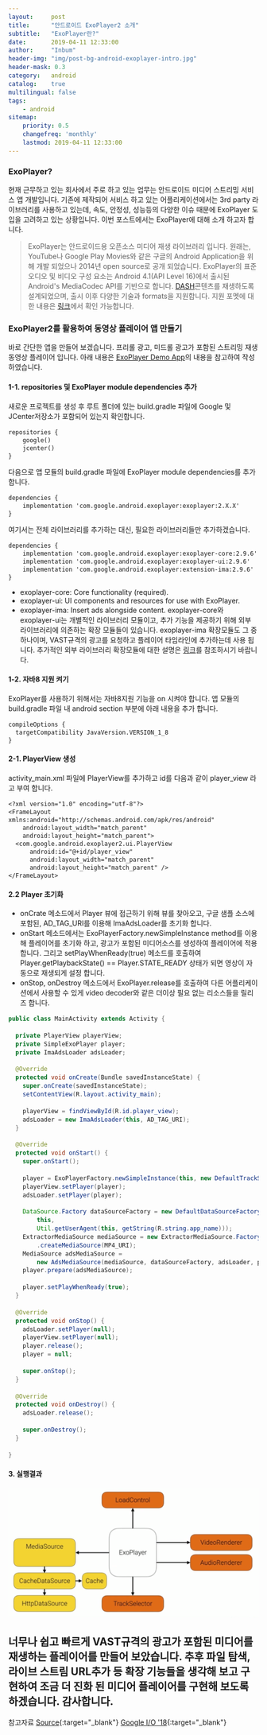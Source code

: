 ```yaml
---
layout:     post
title:      "안드로이드 ExoPlayer2 소개"
subtitle:   "ExoPlayer란?"
date:       2019-04-11 12:33:00
author:     "Inbum"
header-img: "img/post-bg-android-exoplayer-intro.jpg"
header-mask: 0.3
category:   android
catalog:    true
multilingual: false
tags:
    - android
sitemap:
    priority: 0.5
    changefreq: 'monthly'
    lastmod: 2019-04-11 12:33:00
---
```


### ExoPlayer?
현재 근무하고 있는 회사에서 주로 하고 있는 업무는 안드로이드 미디어 스트리밍 서비스 앱 개발입니다. 기존에 제작되어 서비스 하고 있는 어플리케이션에서는 3rd party 라이브러리를 사용하고 있는데, 속도, 안정성, 성능등의 다양한 이슈 때문에 ExoPlayer 도입을 고려하고 있는 상황입니다. 이번 포스트에서는 ExoPlayer에 대해 소개 하고자 합니다.

> ExoPlayer는 안드로이드용 오픈소스 미디어 재생 라이브러리 입니다. 원래는, YouTube나 Google Play Movies와 같은 구글의 Android Application을 위해 개발 되었으나 2014년 open source로 공개 되었습니다. ExoPlayer의 표준 오디오 및 비디오 구성 요소는 Android 4.1(API Level 16)에서 출시된 Android's MediaCodec API를 기반으로 합니다. [DASH](https://en.wikipedia.org/wiki/Dynamic_Adaptive_Streaming_over_HTTP)콘텐츠를 재생하도록 설계되었으며, 출시 이후 다양한 기술과 formats을 지원합니다. 지원 포멧에 대한 내용은 [링크](https://exoplayer.dev/supported-formats.html)에서 확인 가능합니다.

### ExoPlayer2를 활용하여 동영상 플레이어 앱 만들기
바로 간단한 앱을 만들어 보겠습니다. 프리롤 광고, 미드롤 광고가 포함된 스트리밍 재생 동영상 플레이어 입니다.
아래 내용은 [ExoPlayer Demo App](https://github.com/google/ExoPlayer)의 내용을 참고하여 작성 하였습니다.
#### 1-1. repositories 및 ExoPlayer module dependencies 추가
새로운 프로젝트를 생성 후 루트 폴더에 있는 build.gradle 파일에 Google 및 JCenter저장소가 포함되어 있는지 확인합니다.
```
repositories {
    google()
    jcenter()
}
```

다음으로 앱 모듈의 build.gradle 파일에 ExoPlayer module dependencies를 추가합니다.
```
dependencies {
    implementation 'com.google.android.exoplayer:exoplayer:2.X.X'
}
```

여기서는 전체 라이브러리를 추가하는 대신, 필요한 라이브러리들만 추가하겠습니다.
```
dependencies {
    implementation 'com.google.android.exoplayer:exoplayer-core:2.9.6'
    implementation 'com.google.android.exoplayer:exoplayer-ui:2.9.6'
    implementation 'com.google.android.exoplayer:extension-ima:2.9.6'
}
```
* exoplayer-core: Core functionality (required).
* exoplayer-ui: UI components and resources for use with ExoPlayer.
* exoplayer-ima: Insert ads alongside content.
exoplayer-core와 exoplayer-ui는 개별적인 라이브러리 모듈이고, 추가 기능을 제공하기 위해 외부 라이브러리에 의존하는 확장 모듈들이 있습니다. exoplayer-ima 확장모듈도 그 중 하나이며, VAST규격의 광고를 요청하고 플레이어 타임라인에 추가하는데 사용 됩니다. 추가적인 외부 라이브러리 확장모듈에 대한 설명은 [링크](https://github.com/google/ExoPlayer/tree/release-v2/extensions)를 참조하시기 바랍니다.

#### 1-2. 자바8 지원 켜기
ExoPlayer를 사용하기 위해서는 자바8지원 기능을 on 시켜야 합니다. 앱 모듈의 build.gradle 파일 내 android section 부분에 아래 내용을 추가 합니다.
```
compileOptions {
  targetCompatibility JavaVersion.VERSION_1_8
}
```
#### 2-1. PlayerView 생성
activity_main.xml 파일에 PlayerView를 추가하고 id를 다음과 같이 player_view 라고 부여 합니다.
```
<?xml version="1.0" encoding="utf-8"?>
<FrameLayout xmlns:android="http://schemas.android.com/apk/res/android"
    android:layout_width="match_parent"
    android:layout_height="match_parent">
  <com.google.android.exoplayer2.ui.PlayerView
      android:id="@+id/player_view"
      android:layout_width="match_parent"
      android:layout_height="match_parent" />
</FrameLayout>
```
#### 2.2 Player 초기화  
* onCrate 메소드에서 Player 뷰에 접근하기 위해 뷰를 찾아오고, 구글 샘플 소스에 포함된, AD_TAG_URI를 이용해 ImaAdsLoader를 초기화 합니다.
* onStart 메소드에서는 ExoPlayerFactory.newSimpleInstance method를 이용해 플레이어를 초기화 하고, 광고가 포함된 미디어소스를 생성하여 플레이어에 적용 합니다. 그리고 setPlayWhenReady(true) 메소드를 호출하여 Player.getPlaybackState() == Player.STATE_READY 상태가 되면 영상이 자동으로 재생되게 설정 합니다.
* onStop, onDestroy 메소드에서 ExoPlayer.release를 호출하여 다른 어플리케이션에서 사용할 수 있게 video decoder와 같은 더이상 필요 없는 리소스들을 릴리즈 합니다.
```java
public class MainActivity extends Activity {

  private PlayerView playerView;
  private SimpleExoPlayer player;
  private ImaAdsLoader adsLoader;

  @Override
  protected void onCreate(Bundle savedInstanceState) {
    super.onCreate(savedInstanceState);
    setContentView(R.layout.activity_main);

    playerView = findViewById(R.id.player_view);
    adsLoader = new ImaAdsLoader(this, AD_TAG_URI);
  }

  @Override
  protected void onStart() {
    super.onStart();

    player = ExoPlayerFactory.newSimpleInstance(this, new DefaultTrackSelector());
    playerView.setPlayer(player);
    adsLoader.setPlayer(player);

    DataSource.Factory dataSourceFactory = new DefaultDataSourceFactory(
        this,
        Util.getUserAgent(this, getString(R.string.app_name)));
    ExtractorMediaSource mediaSource = new ExtractorMediaSource.Factory(dataSourceFactory)
        .createMediaSource(MP4_URI);
    MediaSource adsMediaSource =
        new AdsMediaSource(mediaSource, dataSourceFactory, adsLoader, playerView);
    player.prepare(adsMediaSource);

    player.setPlayWhenReady(true);
  }

  @Override
  protected void onStop() {
    adsLoader.setPlayer(null);
    playerView.setPlayer(null);
    player.release();
    player = null;

    super.onStop();
  }

  @Override
  protected void onDestroy() {
    adsLoader.release();

    super.onDestroy();
  }

}
```
#### 3. 실행결과
![실행결과](img/post-cp1-android-exoplayer.png)

너무나 쉽고 빠르게 VAST규격의 광고가 포함된 미디어를 재생하는 플레이어를 만들어 보았습니다. 추후 파일 탐색, 라이브 스트림 URL추가 등 확장 기능들을 생각해 보고 구현하여 조금 더 진화 된 미디어 플레이어를 구현해 보도록 하겠습니다. 감사합니다.
---
참고자료
[Source](https://github.com/google/ExoPlayer/tree/io18/video-app){:target="_blank"}
[Google I/O '18](https://www.youtube.com/watch?v=svdq1BWl4r8){:target="_blank"}
